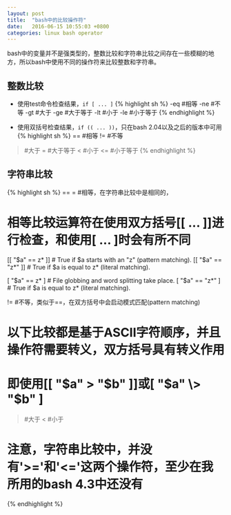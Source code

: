 ```yaml
---
layout: post
title:  "bash中的比较操作符"
date:   2016-06-15 10:55:03 +0800
categories: linux bash operator
---
```


bash中的变量并不是强类型的，整数比较和字符串比较之间存在一些模糊的地方，所以bash中使用不同的操作符来比较整数和字符串。

## 整数比较

* 使用test命令检查结果，`if [ ... ]`
{% highlight sh %}
-eq #相等
-ne #不等
-gt #大于
-ge #大于等于
-lt #小于
-le #小于等于
{% endhighlight %}

* 使用双括号检查结果，`if (( ... ))`，只在bash 2.04以及之后的版本中可用
{% highlight sh %}
== #相等
!= #不等
>  #大于
>= #大于等于
<  #小于
<= #小于等于
{% endhighlight %}

## 字符串比较
{% highlight sh %}
== = #相等，在字符串比较中是相同的，

# 相等比较运算符在使用双方括号[[ ... ]]进行检查，和使用[ ... ]时会有所不同
[[ "$a" == z* ]]   # True if $a starts with an "z" (pattern matching).
[[ "$a" == "z*" ]] # True if $a is equal to z* (literal matching).

[ "$a" == z* ]     # File globbing and word splitting take place.
[ "$a" == "z*" ]   # True if $a is equal to z* (literal matching).

!= #不等，类似于==，在双方括号中会启动模式匹配(pattern matching)

# 以下比较都是基于ASCII字符顺序，并且操作符需要转义，双方括号具有转义作用
# 即使用[[ "$a" > "$b" ]]或[ "$a" \> "$b" ]
>  #大于
<  #小于

# 注意，字符串比较中，并没有'>='和'<='这两个操作符，至少在我所用的bash 4.3中还没有
{% endhighlight %}
